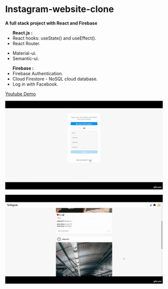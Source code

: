 # Instagram-website-clone
<strong> A full stack project with React and Firebase </strong>

<ul>
  <strong>React.js : </strong>
  <li>React hooks: useState() and useEffect().</li>
  <li>React Router. </li>
  <p></p>
  <li>Material-ui. </li>
  <li>Semantic-ui. </li>  
</ul>

<ul>
  <strong>Firebase : </strong>
  <li>Firebase Authentication.</li>
  <li>Cloud Firestore - NoSQL cloud database.</li>
  <li>Log in with Facebook.</li>
</ul>
  
<a href="https://youtu.be/I2K_TXAikXQ">Youtube Demo</a> 

![](gif_1.gif)

![](gif_2.gif)

